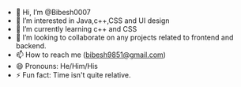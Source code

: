 - 👋 Hi, I’m @Bibesh0007
- 👀 I’m interested in Java,c++,CSS and UI design
- 🌱 I’m currently learning c++ and CSS
- 💞️ I’m looking to collaborate on any projects related to frontend and backend.
- 📫 How to reach me (bibesh9851@gmail.com)
- 😄 Pronouns: He/Him/His
- ⚡ Fun fact: Time isn't quite relative.

<!---
Bibesh0007/Bibesh0007 is a ✨ special ✨ repository because its `README.md` (this file) appears on your GitHub profile.
You can click the Preview link to take a look at your changes.
--->
